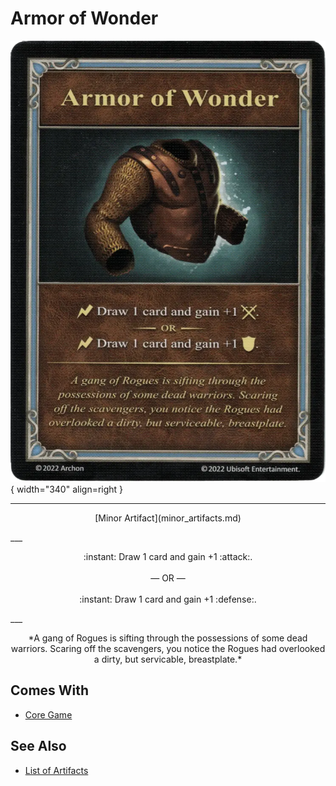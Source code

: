 # Armor of Wonder

![Armor of Wonder](../assets/artifacts_minor-armor_of_wonder.webp){ width="340" align=right }
___
<p style="text-align: center;" markdown>[Minor Artifact](minor_artifacts.md)</p>
___
<p style="text-align: center;" markdown>:instant: Draw 1 card and gain +1 :attack:.<br><br>— OR —<br><br>:instant: Draw 1 card and gain +1 :defense:.</p>
___
<p style="text-align: center;" markdown>*A gang of Rogues is sifting through the possessions of some dead warriors. Scaring off the scavengers, you notice the Rogues had overlooked a dirty, but servicable, breastplate.*</p>


## Comes With

- [Core Game](../content.md)


## See Also

- [List of Artifacts](../artifacts.md)
